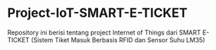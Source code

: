 # Project-IoT-SMART-E-TICKET
Repository ini berisi tentang project Internet of Things dari SMART E-TICKET (Sistem Tiket Masuk Berbasis RFID dan Sensor Suhu LM35)
